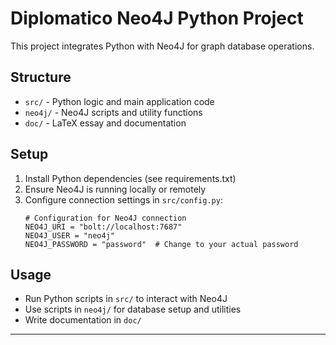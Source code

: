 # Diplomatico Neo4J Python Project

This project integrates Python with Neo4J for graph database operations. 

## Structure
- `src/` - Python logic and main application code
- `neo4j/` - Neo4J scripts and utility functions
- `doc/` - LaTeX essay and documentation

## Setup
1. Install Python dependencies (see requirements.txt)
2. Ensure Neo4J is running locally or remotely
3. Configure connection settings in `src/config.py`:
   ```
   # Configuration for Neo4J connection
   NEO4J_URI = "bolt://localhost:7687"
   NEO4J_USER = "neo4j"
   NEO4J_PASSWORD = "password"  # Change to your actual password
   ```

## Usage
- Run Python scripts in `src/` to interact with Neo4J
- Use scripts in `neo4j/` for database setup and utilities
- Write documentation in `doc/`

---